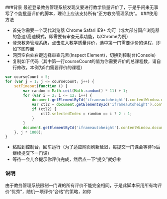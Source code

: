 ###背景
最近登录教务管理系统发现又要进行教学质量评价了，于是乎闲来无事写了个能批量评价的脚本，理论上应该支持所有“正方教务管理系统”。
###使用方法
* 首先你需要一个现代浏览器 Chrome Safari IE9+ 均可（或大部分国产浏览器的急速/高速模式，即需要有审查元素功能，以Chrome为例）
* 登录教务管理系统，点击进入教学质量评价，选中第一门需要评价的课程，即如下图界面
* 网页空白处右键选择审查元素(Inspect Element)，切换到控制台(Console)
* 复制如下代码（其中第一行courseCount的值为你需要评价的总课程数，请自行修改，本例为5门需要评价的课程）

```javascript
var courseCount = 5;
for (var j = 1; j <= courseCount; j++) {
    setTimeout(function () {
        var random = Math.ceil(Math.random() * 11) + 1;
        for (var i = 2; i <= 12; i++) {
            document.getElementById('iframeautoheight').contentWindow.document.getElementById('DataGrid1__ctl' + i + '_JS1').selectedIndex = random == i ? 2 : 1;
            var ctl2 = document.getElementById('iframeautoheight').contentWindow.document.getElementById('DataGrid1__ctl' + i + '_JS2');
            if (ctl2) {
                ctl2.selectedIndex = random == i ? 2 : 1;
            }
        }
        document.getElementById('iframeautoheight').contentWindow.document.getElementById('Button1').click();
    }, j * 1000);
}
```

* 粘贴到控制台，回车运行（为了适应网页刷新延迟，每提交一门课会等待1s后继续提交下一门课）
* 等待一会儿会提示你评价完成，然后点一下“提交”就好啦

### 说明
由于教务管理系统限制一门课的所有评价不能完全相同，于是此脚本采用所有均评价“优秀”，随机一项评价“合格”的策略，如你

